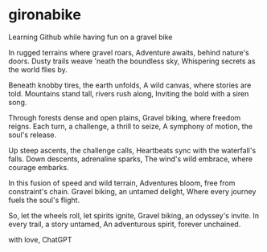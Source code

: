 # gironabike
Learning Github while having fun on a gravel bike

In rugged terrains where gravel roars,
Adventure awaits, behind nature's doors.
Dusty trails weave 'neath the boundless sky,
Whispering secrets as the world flies by.

Beneath knobby tires, the earth unfolds,
A wild canvas, where stories are told.
Mountains stand tall, rivers rush along,
Inviting the bold with a siren song.

Through forests dense and open plains,
Gravel biking, where freedom reigns.
Each turn, a challenge, a thrill to seize,
A symphony of motion, the soul's release.

Up steep ascents, the challenge calls,
Heartbeats sync with the waterfall's falls.
Down descents, adrenaline sparks,
The wind's wild embrace, where courage embarks.

In this fusion of speed and wild terrain,
Adventures bloom, free from constraint's chain.
Gravel biking, an untamed delight,
Where every journey fuels the soul's flight.

So, let the wheels roll, let spirits ignite,
Gravel biking, an odyssey's invite.
In every trail, a story untamed,
An adventurous spirit, forever unchained.

with love, ChatGPT
